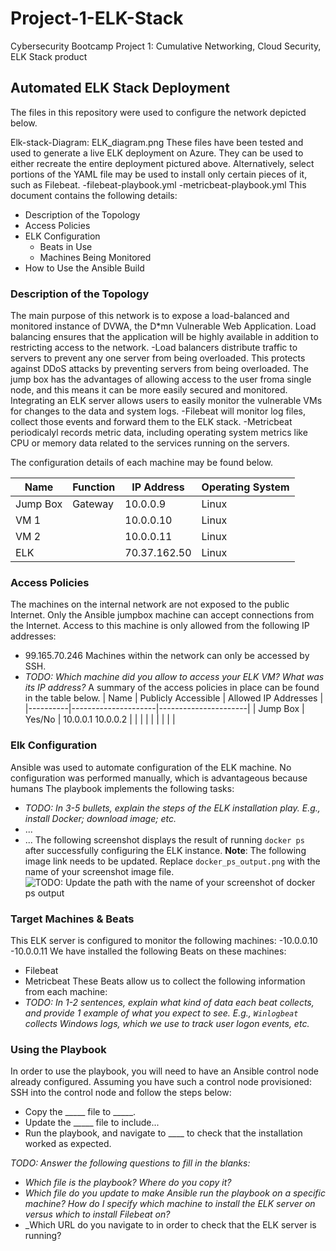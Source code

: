 # Project-1-ELK-Stack
Cybersecurity Bootcamp Project 1: Cumulative Networking, Cloud Security, ELK Stack product

## Automated ELK Stack Deployment
The files in this repository were used to configure the network depicted below.

Elk-stack-Diagram: ELK_diagram.png
These files have been tested and used to generate a live ELK deployment on Azure. They can be used to either recreate the entire deployment pictured above. Alternatively, select portions of the YAML file may be used to install only certain pieces of it, such as Filebeat.
  -filebeat-playbook.yml
  -metricbeat-playbook.yml
This document contains the following details:
- Description of the Topology
- Access Policies
- ELK Configuration
  - Beats in Use
  - Machines Being Monitored
- How to Use the Ansible Build

### Description of the Topology
The main purpose of this network is to expose a load-balanced and monitored instance of DVWA, the D*mn Vulnerable Web Application.
Load balancing ensures that the application will be highly available in addition to restricting access to the network.
-Load balancers distribute traffic to servers to prevent any one server from being overloaded. This protects against DDoS attacks by preventing servers from being overloaded. The jump box has the advantages of allowing access to the user froma single node, and this means it can be more easily secured and monitored. 
Integrating an ELK server allows users to easily monitor the vulnerable VMs for changes to the data and system logs.
-Filebeat will monitor log files, collect those events and forward them to the ELK stack. 
-Metricbeat periodicalyl records metric data, including operating system metrics like CPU or memory data related to the services running on the servers. 

The configuration details of each machine may be found below.

| Name     | Function | IP Address | Operating System |
|----------|----------|------------|------------------|
| Jump Box | Gateway  | 10.0.0.9   | Linux            |
| VM 1     |          | 10.0.0.10  | Linux            |
| VM 2     |          | 10.0.0.11  | Linux            |
| ELK      |          |70.37.162.50| Linux            |


### Access Policies
The machines on the internal network are not exposed to the public Internet.
Only the Ansible jumpbox machine can accept connections from the Internet. Access to this machine is only allowed from the following IP addresses:
-  99.165.70.246
Machines within the network can only be accessed by SSH.
- _TODO: Which machine did you allow to access your ELK VM? What was its IP address?_
A summary of the access policies in place can be found in the table below.
| Name     | Publicly Accessible | Allowed IP Addresses |
|----------|---------------------|----------------------|
| Jump Box | Yes/No              | 10.0.0.1 10.0.0.2    |
|          |                     |                      |
|          |                     |                      |

### Elk Configuration
Ansible was used to automate configuration of the ELK machine. No configuration was performed manually, which is advantageous because humans 
The playbook implements the following tasks:
- _TODO: In 3-5 bullets, explain the steps of the ELK installation play. E.g., install Docker; download image; etc._
- ...
- ...
The following screenshot displays the result of running `docker ps` after successfully configuring the ELK instance.
**Note**: The following image link needs to be updated. Replace `docker_ps_output.png` with the name of your screenshot image file.
![TODO: Update the path with the name of your screenshot of docker ps output](Images/docker_ps_output.png)

### Target Machines & Beats
This ELK server is configured to monitor the following machines:
-10.0.0.10
-10.0.0.11
We have installed the following Beats on these machines:
- Filebeat
- Metricbeat
These Beats allow us to collect the following information from each machine:
- _TODO: In 1-2 sentences, explain what kind of data each beat collects, and provide 1 example of what you expect to see. E.g., `Winlogbeat` collects Windows logs, which we use to track user logon events, etc._

### Using the Playbook
In order to use the playbook, you will need to have an Ansible control node already configured. Assuming you have such a control node provisioned:
SSH into the control node and follow the steps below:
- Copy the _____ file to _____.
- Update the _____ file to include...
- Run the playbook, and navigate to ____ to check that the installation worked as expected.

_TODO: Answer the following questions to fill in the blanks:_
- _Which file is the playbook? Where do you copy it?_
- _Which file do you update to make Ansible run the playbook on a specific machine? How do I specify which machine to install the ELK server on versus which to install Filebeat on?_
- _Which URL do you navigate to in order to check that the ELK server is running?

